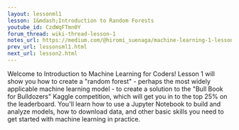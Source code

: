 ```yaml
---
layout: lessonml1
lesson: 1&mdash;Introduction to Random Forests
youtube_id: CzdWqFTmn0Y
forum_thread: wiki-thread-lesson-1
notes_url: https://medium.com/@hiromi_suenaga/machine-learning-1-lesson-1-84a1dc2b5236
prev_url: lessonsml1.html
next_url: lesson2.html
---
```

Welcome to Introduction to Machine Learning for Coders! Lesson 1 will show you how to create a "random forest" - perhaps the most widely applicable machine learning model - to create a solution to the "Bull Book for Bulldozers" Kaggle competition, which will get you in to the top 25% on the leaderboard. You'll learn how to use a Jupyter Notebook to build and analyze models, how to download data, and other basic skills you need to get started with machine learning in practice.
